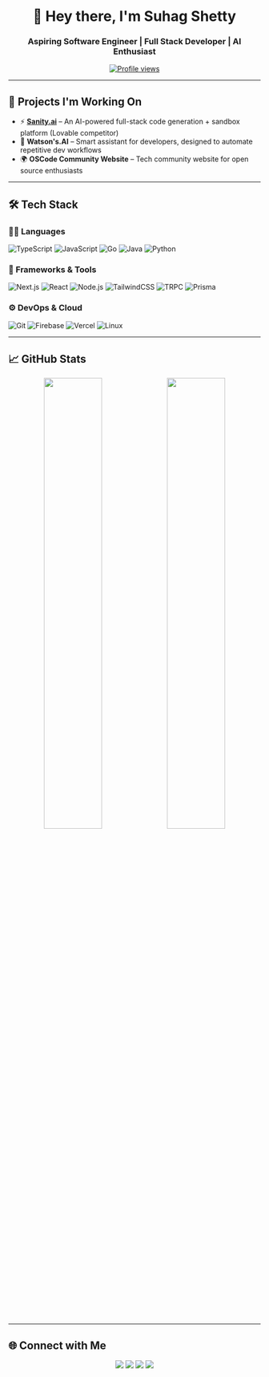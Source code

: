 <h1 align="center">👋 Hey there, I'm Suhag Shetty</h1>
<h3 align="center">Aspiring Software Engineer | Full Stack Developer | AI Enthusiast</h3>

<p align="center">
  <a href="https://github.com/Suhagshetty"><img src="https://komarev.com/ghpvc/?username=suhagshetty&label=Profile%20views&color=0e75b6&style=flat" alt="Profile views" /></a>
</p>

---

## 🚀 Projects I'm Working On

- ⚡ **[Sanity.ai](https://github.com/Suhagshetty/Sanity.ai)** – An AI-powered full-stack code generation + sandbox platform (Lovable competitor)
- 🧠 **Watson's.AI** – Smart assistant for developers, designed to automate repetitive dev workflows
- 🌍 **OSCode Community Website** – Tech community website for open source enthusiasts

---

## 🛠 Tech Stack

### 👨‍💻 Languages
![TypeScript](https://img.shields.io/badge/TypeScript-%23007ACC.svg?style=flat-square&logo=typescript&logoColor=white)
![JavaScript](https://img.shields.io/badge/JavaScript-%23F7DF1E.svg?style=flat-square&logo=javascript&logoColor=black)
![Go](https://img.shields.io/badge/Go-%2300ADD8.svg?style=flat-square&logo=go&logoColor=white)
![Java](https://img.shields.io/badge/Java-%23ED8B00.svg?style=flat-square&logo=java&logoColor=white)
![Python](https://img.shields.io/badge/Python-%233776AB.svg?style=flat-square&logo=python&logoColor=white)

### 🧰 Frameworks & Tools
![Next.js](https://img.shields.io/badge/Next.js-black?style=flat-square&logo=next.js)
![React](https://img.shields.io/badge/React-%2320232a.svg?style=flat-square&logo=react&logoColor=%2361DAFB)
![Node.js](https://img.shields.io/badge/Node.js-%23339933.svg?style=flat-square&logo=node.js&logoColor=white)
![TailwindCSS](https://img.shields.io/badge/TailwindCSS-%2338B2AC.svg?style=flat-square&logo=tailwind-css&logoColor=white)
![TRPC](https://img.shields.io/badge/TRPC-%23E10098.svg?style=flat-square&logoColor=white)
![Prisma](https://img.shields.io/badge/Prisma-2D3748?style=flat-square&logo=prisma&logoColor=white)

### ⚙️ DevOps & Cloud
![Git](https://img.shields.io/badge/Git-%23F05032.svg?style=flat-square&logo=git&logoColor=white)
![Firebase](https://img.shields.io/badge/Firebase-%23039BE5.svg?style=flat-square&logo=firebase)
![Vercel](https://img.shields.io/badge/Vercel-%23000000.svg?style=flat-square&logo=vercel&logoColor=white)
![Linux](https://img.shields.io/badge/Linux-%23FCC624.svg?style=flat-square&logo=linux&logoColor=black)

---

## 📈 GitHub Stats

<p align="center">
  <img src="https://github-readme-stats.vercel.app/api?username=suhagshetty&show_icons=true&theme=transparent&hide_title=false&hide=issues&count_private=true" width="48%" />
  <img src="https://github-readme-streak-stats.herokuapp.com?user=suhagshetty&theme=transparent&date_format=M%20j%5B%2C%20Y%5D" width="48%" />
</p>

---

## 🌐 Connect with Me

<p align="center">
  <a href="https://www.linkedin.com/in/suhagshetty07/"><img src="https://img.shields.io/badge/LinkedIn-blue?style=flat-square&logo=linkedin&logoColor=white" /></a>
  <a href="mailto:suhagshetty07@gmail.com"><img src="https://img.shields.io/badge/Gmail-red?style=flat-square&logo=gmail&logoColor=white" /></a>
  <a href="https://twitter.com/suhagshett80253"><img src="https://img.shields.io/badge/Twitter-%231DA1F2.svg?style=flat-square&logo=twitter&logoColor=white" /></a>
  <a href="https://suhagshetty.vercel.app"><img src="https://img.shields.io/badge/Portfolio-000?style=flat-square&logo=vercel&logoColor=white" /></a>
</p>
